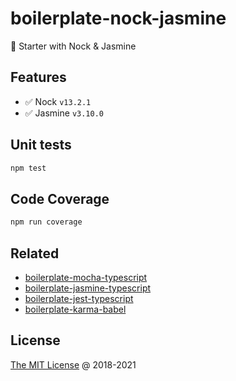# boilerplate-nock-jasmine

🍴 Starter with Nock & Jasmine

## Features

* :white_check_mark: Nock `v13.2.1`
* :white_check_mark: Jasmine `v3.10.0`

## Unit tests

```bash
npm test
```

## Code Coverage

```bash
npm run coverage
```

## Related

* [boilerplate-mocha-typescript](https://github.com/piecioshka/boilerplate-mocha-typescript)
* [boilerplate-jasmine-typescript](https://github.com/piecioshka/boilerplate-jasmine-typescript)
* [boilerplate-jest-typescript](https://github.com/piecioshka/boilerplate-jest-typescript)
* [boilerplate-karma-babel](https://github.com/piecioshka/boilerplate-karma-babel)

## License

[The MIT License](https://piecioshka.mit-license.org) @ 2018-2021
